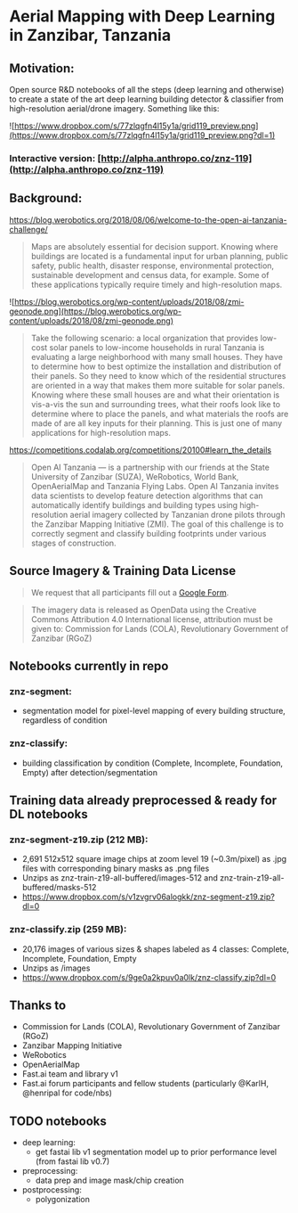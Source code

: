 # Aerial Mapping with Deep Learning in Zanzibar, Tanzania

## Motivation:

Open source R&D notebooks of all the steps (deep learning and otherwise) to create a state of the art deep learning building detector & classifier from high-resolution aerial/drone imagery. Something like this: 

![https://www.dropbox.com/s/77zlqgfn4l15y1a/grid119_preview.png](https://www.dropbox.com/s/77zlqgfn4l15y1a/grid119_preview.png?dl=1)

### Interactive version: [http://alpha.anthropo.co/znz-119](http://alpha.anthropo.co/znz-119)

## Background:

https://blog.werobotics.org/2018/08/06/welcome-to-the-open-ai-tanzania-challenge/

> Maps are absolutely essential for decision support. Knowing where buildings are located is a fundamental input for urban planning, public safety, public health, disaster response, environmental protection, sustainable development and census data, for example. Some of these applications typically require timely and high-resolution maps.

![https://blog.werobotics.org/wp-content/uploads/2018/08/zmi-geonode.png](https://blog.werobotics.org/wp-content/uploads/2018/08/zmi-geonode.png)

> Take the following scenario: a local organization that provides low-cost solar panels to low-income households in rural Tanzania is evaluating a large neighborhood with many small houses. They have to determine how to best optimize the installation and distribution of their panels. So they need to know which of the residential structures are oriented in a way that makes them more suitable for solar panels. Knowing where these small houses are and what their orientation is vis-a-vis the sun and surrounding trees, what their roofs look like to determine where to place the panels, and what materials the roofs are made of are all key inputs for their planning. This is just one of many applications for high-resolution maps.



https://competitions.codalab.org/competitions/20100#learn_the_details
> Open AI Tanzania — is a partnership with our friends at the State University of Zanzibar (SUZA), WeRobotics, World Bank, OpenAerialMap and Tanzania Flying Labs. Open AI Tanzania invites data scientists to develop feature detection algorithms that can automatically identify buildings and building types using high-resolution aerial imagery collected by Tanzanian drone pilots through the Zanzibar Mapping Initiative (ZMI). The goal of this challenge is to correctly segment and classify building footprints under various stages of construction.


## Source Imagery & Training Data License

> We request that all participants fill out a [Google Form](https://docs.google.com/forms/d/e/1FAIpQLSewpoY650nUHyl5kobIWl68Msk2QFBEC8XFCAV6lZSwbVdqUw/viewform).

> The imagery data is released as OpenData using the Creative Commons Attribution 4.0 International license, attribution must be given to: Commission for Lands (COLA), Revolutionary Government of Zanzibar (RGoZ)

## Notebooks currently in repo

### znz-segment: 
- segmentation model for pixel-level mapping of every building structure, regardless of condition 

### znz-classify: 
- building classification by condition (Complete, Incomplete, Foundation, Empty) after detection/segmentation

## Training data already preprocessed & ready for DL notebooks

### znz-segment-z19.zip (212 MB):

- 2,691 512x512 square image chips at zoom level 19 (~0.3m/pixel) as .jpg files with corresponding binary masks as .png files
- Unzips as znz-train-z19-all-buffered/images-512 and znz-train-z19-all-buffered/masks-512
- https://www.dropbox.com/s/v1zvgrv06alogkk/znz-segment-z19.zip?dl=0


### znz-classify.zip (259 MB):  

- 20,176 images of various sizes & shapes labeled as 4 classes: Complete, Incomplete, Foundation, Empty
- Unzips as /images 
- https://www.dropbox.com/s/9ge0a2kpuv0a0lk/znz-classify.zip?dl=0

## Thanks to

- Commission for Lands (COLA), Revolutionary Government of Zanzibar (RGoZ)
- Zanzibar Mapping Initiative
- WeRobotics
- OpenAerialMap
- Fast.ai team and library v1
- Fast.ai forum participants and fellow students (particularly @KarlH, @henripal for code/nbs)



## TODO notebooks

- deep learning:
  - get fastai lib v1 segmentation model up to prior performance level (from fastai lib v0.7)
- preprocessing:
  - data prep and image mask/chip creation
- postprocessing:
  - polygonization


